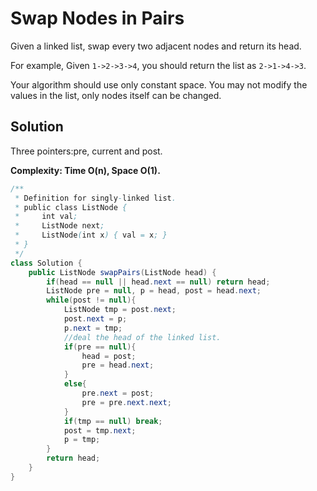 # Swap Nodes in Pairs
Given a linked list, swap every two adjacent nodes and return its head.

For example,
Given `1->2->3->4`, you should return the list as `2->1->4->3`.

Your algorithm should use only constant space. You may not modify the values in the list, only nodes itself can be changed.

## Solution
Three pointers:pre, current and post.  

**Complexity: Time O(n), Space O(1).**
```java
/**
 * Definition for singly-linked list.
 * public class ListNode {
 *     int val;
 *     ListNode next;
 *     ListNode(int x) { val = x; }
 * }
 */
class Solution {
    public ListNode swapPairs(ListNode head) {
        if(head == null || head.next == null) return head;
        ListNode pre = null, p = head, post = head.next;
        while(post != null){
            ListNode tmp = post.next;
            post.next = p;
            p.next = tmp;
            //deal the head of the linked list.  
            if(pre == null){
                head = post;
                pre = head.next;
            }
            else{
                pre.next = post;
                pre = pre.next.next;
            }
            if(tmp == null) break;
            post = tmp.next;
            p = tmp;
        }
        return head;
    }
}
```

